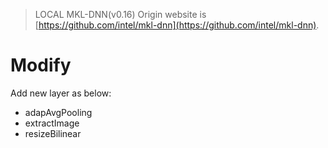 > LOCAL MKL-DNN(v0.16)
> Origin  website is [https://github.com/intel/mkl-dnn](https://github.com/intel/mkl-dnn).

# Modify
Add new layer as below:
* adapAvgPooling
* extractImage
* resizeBilinear
